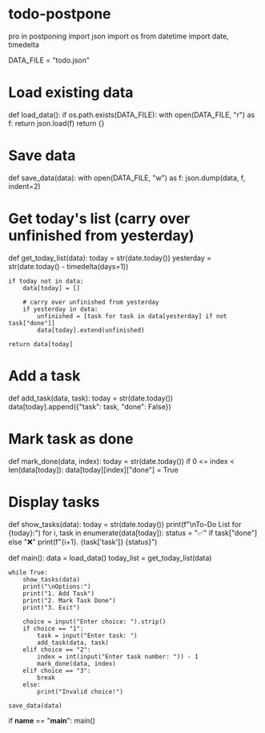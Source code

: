 # todo-postpone
pro in postponing
import json
import os
from datetime import date, timedelta

DATA_FILE = "todo.json"

# Load existing data
def load_data():
    if os.path.exists(DATA_FILE):
        with open(DATA_FILE, "r") as f:
            return json.load(f)
    return {}

# Save data
def save_data(data):
    with open(DATA_FILE, "w") as f:
        json.dump(data, f, indent=2)

# Get today's list (carry over unfinished from yesterday)
def get_today_list(data):
    today = str(date.today())
    yesterday = str(date.today() - timedelta(days=1))

    if today not in data:
        data[today] = []

        # carry over unfinished from yesterday
        if yesterday in data:
            unfinished = [task for task in data[yesterday] if not task["done"]]
            data[today].extend(unfinished)

    return data[today]

# Add a task
def add_task(data, task):
    today = str(date.today())
    data[today].append({"task": task, "done": False})

# Mark task as done
def mark_done(data, index):
    today = str(date.today())
    if 0 <= index < len(data[today]):
        data[today][index]["done"] = True

# Display tasks
def show_tasks(data):
    today = str(date.today())
    print(f"\nTo-Do List for {today}:")
    for i, task in enumerate(data[today]):
        status = "✅" if task["done"] else "❌"
        print(f"{i+1}. {task['task']} {status}")


def main():
    data = load_data()
    today_list = get_today_list(data)

    while True:
        show_tasks(data)
        print("\nOptions:")
        print("1. Add Task")
        print("2. Mark Task Done")
        print("3. Exit")

        choice = input("Enter choice: ").strip()
        if choice == "1":
            task = input("Enter task: ")
            add_task(data, task)
        elif choice == "2":
            index = int(input("Enter task number: ")) - 1
            mark_done(data, index)
        elif choice == "3":
            break
        else:
            print("Invalid choice!")

    save_data(data)


if __name__ == "__main__":
    main()


